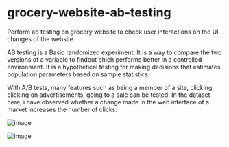 # grocery-website-ab-testing
Perform ab testing on grocery website to check user interactions on the UI changes of the website

AB testing is a Basic randomized experiment. It is a way to compare the two versions of a variable to findout ehich performs 
better in a controlled environment.
It is a hypothetical testing for making decisions that estimates population parameters based on sample statistics.

With A/B tests, many features such as being a member of a site, clicking, clicking on advertisements, going to a sale can be tested. In the dataset here, i have observed whether a change made in the web interface of a market increases the number of clicks.



![image](https://user-images.githubusercontent.com/62472111/160075574-438aa1ce-4cc5-4ee2-a8a2-3f608b704ce3.png)


![image](https://user-images.githubusercontent.com/62472111/160075645-0a8ca5a7-9a8f-4d7a-9214-1e31d19b92f6.png)
